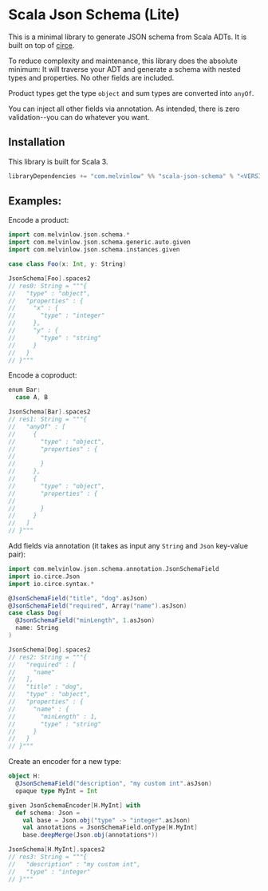 # Scala Json Schema (Lite)

This is a minimal library to generate JSON schema from Scala ADTs.
It is built on top of [circe](https://circe.github.io/circe/).

To reduce complexity and maintenance, this library
does the absolute minimum: It will traverse your ADT and generate
a schema with nested types and properties. No other fields are included.

Product types get the type `object` and sum types are converted into `anyOf`.

You can inject all other fields via annotation.
As intended, there is zero validation--you can do whatever you want.

## Installation

This library is built for Scala 3.

```scala
libraryDependencies += "com.melvinlow" %% "scala-json-schema" % "<VERSION>"
```

## Examples:

Encode a product:

```scala
import com.melvinlow.json.schema.*
import com.melvinlow.json.schema.generic.auto.given
import com.melvinlow.json.schema.instances.given

case class Foo(x: Int, y: String)

JsonSchema[Foo].spaces2
// res0: String = """{
//   "type" : "object",
//   "properties" : {
//     "x" : {
//       "type" : "integer"
//     },
//     "y" : {
//       "type" : "string"
//     }
//   }
// }"""
```

Encode a coproduct:

```scala
enum Bar:
  case A, B

JsonSchema[Bar].spaces2
// res1: String = """{
//   "anyOf" : [
//     {
//       "type" : "object",
//       "properties" : {
//         
//       }
//     },
//     {
//       "type" : "object",
//       "properties" : {
//         
//       }
//     }
//   ]
// }"""
```

Add fields via annotation (it takes as input any `String` and `Json` key-value pair):

```scala
import com.melvinlow.json.schema.annotation.JsonSchemaField
import io.circe.Json
import io.circe.syntax.*

@JsonSchemaField("title", "dog".asJson)
@JsonSchemaField("required", Array("name").asJson)
case class Dog(
  @JsonSchemaField("minLength", 1.asJson)
  name: String
)

JsonSchema[Dog].spaces2
// res2: String = """{
//   "required" : [
//     "name"
//   ],
//   "title" : "dog",
//   "type" : "object",
//   "properties" : {
//     "name" : {
//       "minLength" : 1,
//       "type" : "string"
//     }
//   }
// }"""
```

Create an encoder for a new type:

```scala
object H:
  @JsonSchemaField("description", "my custom int".asJson)
  opaque type MyInt = Int

given JsonSchemaEncoder[H.MyInt] with
  def schema: Json =
    val base = Json.obj("type" -> "integer".asJson)
    val annotations = JsonSchemaField.onType[H.MyInt]
    base.deepMerge(Json.obj(annotations*))

JsonSchema[H.MyInt].spaces2
// res3: String = """{
//   "description" : "my custom int",
//   "type" : "integer"
// }"""
```
